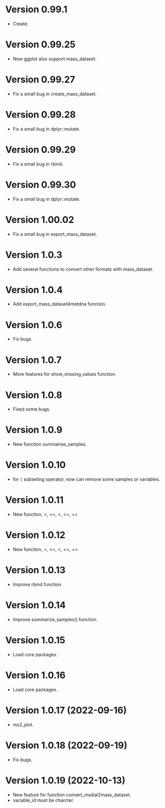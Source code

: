 # Version 0.99.1

* Create.

# Version 0.99.25

* Now ggplot also support mass_dataset.

# Version 0.99.27

* Fix a small bug in create_mass_dataset.

# Version 0.99.28

* Fix a small bug in dplyr::mutate.

# Version 0.99.29

* Fix a small bug in rbind.

# Version 0.99.30

* Fix a small bug in dplyr::mutate.

# Version 1.00.02

* Fix a small bug in export_mass_dataset.

# Version 1.0.3

* Add several functions to convert other formats with mass_dataset.

# Version 1.0.4

* Add export_mass_dataset4metdna function.


# Version 1.0.6

* Fix bugs.

# Version 1.0.7

* More features for show_missing_values function.

# Version 1.0.8

* Fixed some bugs.

# Version 1.0.9

* New function summarise_samples.

# Version 1.0.10

* for `[` subseting operator, now can remove some samples or variables.

# Version 1.0.11

* New function, >, >=, <, <=, ==

# Version 1.0.12

* New function, >, >=, <, <=, ==

# Version 1.0.13

* Improve rbind function.

# Version 1.0.14

* Improve summarize_samples() function.

# Version 1.0.15

* Load core packages.

# Version 1.0.16

* Load core packages.

# Version 1.0.17 (2022-09-16)

* ms2_plot.

# Version 1.0.18 (2022-09-19)

* Fix bugs.

# Version 1.0.19 (2022-10-13)

* New feature for function convert_msdial2mass_dataset.
* variable_id must be charcter.


